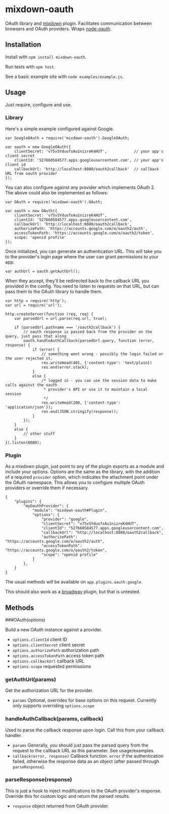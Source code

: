 # mixdown-oauth
OAuth library and [mixdown](https://github.com/mixdown) plugin. Facilitates communication between browsers and OAuth providers. Wraps [node-oauth](https://github.com/ciaranj/node-oauth).

## Installation
Install with `npm install mixdown-oauth`.

Run tests with `npm test`.

See a basic example site with `node examples/example.js`.

## Usage
Just require, configure and use.

### Library
Here's a simple example configured against Google.

```
var GoogleOAuth = require('mixdown-oauth').GoogleOAuth;

var oauth = new GoogleOAuth({
    clientSecret: 'v75vSYduofxAu1nizreK4HUT',            // your app's client secret
    clientId: '527660584577.apps.googleusercontent.com', // your app's client id
    callbackUrl: 'http://localhost:8080/oauth2callback'  // callback URL from oauth provider
});
```

You can also configure against any provider which implements OAuth 2. The above could also be implemented as follows:

```
var OAuth = require('mixdown-oauth').OAuth;

var oauth = new OAuth({
    clientSecret: 'v75vSYduofxAu1nizreK4HUT',
    clientId: '527660584577.apps.googleusercontent.com',
    callbackUrl: 'http://localhost:8080/oauth2callback',
    authorizePath: 'https://accounts.google.com/o/oauth2/auth',
    accessTokenPath: 'https://accounts.google.com/o/oauth2/token',
    scope: 'openid profile'
});
```

Once initialized, you can generate an authentication URL. This will take you to the provider's login page where the user can grant permissions to your app.

```
var authUrl = oauth.getAuthUrl();
```

When they accept, they'll be redirected back to the callback URL you provided in the config. You need to listen to requests on that URL, but can pass them to the OAuth library to handle them.

```
var http = require('http');
var url = require('url');

http.createServer(function (req, req) {
    var parsedUrl = url.parse(req.url, true);

    if (parsedUrl.pathname === '/oauth2callback') {
        // oauth response is passed back from the provider on the query, just pass that along
        oauth.handleAuthCallback(parsedUrl.query, function (error, response) {
            if (error) {
                // something went wrong - possibly the login failed or the user rejected it.
                res.writeHead(401, {'content-type': 'text/plain})
                res.end(error.stack);
            }
            else {
                /* logged in - you can use the session data to make calls against the oauth
                 * provider's API or use it to maintain a local session
                 */
                res.writeHead(200, {'content-type': 'application/json'});
                res.end(JSON.stringify(response));
            }
        });
    }
    else {
        // other stuff
    }
}).listen(8080);
```

### Plugin
As a mixdown plugin, just point to any of the plugin exports as a module and include your options. Options are the same as the library, with the addition of a required `provider` option, which indicates the attachment point under the OAuth namespace. This allows you to configure multiple OAuth providers or override them if necessary.

```
{
    "plugins": {
        "myOauthProvider": {
            "module": "mixdown-oauth#Plugin",
            "options": {
                "provider": "google",
                "clientSecret": "v75vSYduofxAu1nizreK4HUT",
                "clientId": "527660584577.apps.googleusercontent.com",
                "callbackUrl": "http://localhost:8080/oauth2callback",
                "authorizePath": "https://accounts.google.com/o/oauth2/auth",
                "accessTokenPath": "https://accounts.google.com/o/oauth2/token",
                "scope": "openid profile"
            }
        },
    }
}
```

The usual methods will be available on `app.plugins.oauth.google`.

This should also work as a [broadway](https://github.com/flatiron/broadway) plugin, but that is untested.

## Methods
###OAuth(options)

Build a new OAuth instance against a provider.

- `options.clientId` client ID
- `options.clientSecret` client secret
- `options.authorizePath` authorization path
- `options.accessTokenPath` access token path
- `options.callbackUrl` callback URL
- `options.scope` requested permissions

### getAuthUrl(params)

Get the authorization URL for the provider.

- `params` Optional, overrides for base options on this request. Currently only supports overriding `options.scope`

### handleAuthCallback(params, callback)

Used to parse the callback response upon login. Call this from your callback handler.

- `params` Generally, you should just pass the parsed query from the request to the callback URL as this parameter. See usage/examples.
- `callback(error, response)` Callback function. `error` if the authentication failed, otherwise the response data as an object (after passed through `parseResponse`).

### parseResponse(response)

This is just a hook to inject modifications to the OAuth provider's response. Override this for custom logic and return the parsed results.

- `response` object returned from OAuth provider.